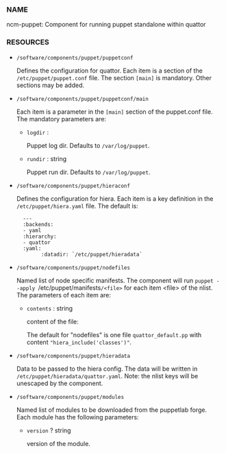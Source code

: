 
### NAME

ncm-puppet: Component for running puppet standalone within quattor

### RESOURCES

- `/software/components/puppet/puppetconf`

    Defines the configuration for quattor. Each item is a section of the `/etc/puppet/puppet.conf` file.
    The section `[main]` is mandatory. Other sections may be added.

- `/software/components/puppet/puppetconf/main`

    Each item is a parameter in the `[main]` section of the puppet.conf file. 
    The mandatory parameters are:

    - `logdir` : 

        Puppet log dir. Defaults to `/var/log/puppet`.

    - `rundir` : string

        Puppet run dir. Defaults to `/var/log/puppet`.

- `/software/components/puppet/hieraconf`

    Defines the configuration for hiera. Each item is a key definition in the `/etc/puppet/hiera.yaml` file. 
    The default is: 

        ---
        :backends:
        - yaml
        :hierarchy:
        - quattor
        :yaml:
              :datadir: `/etc/puppet/hieradata`

- `/software/components/puppet/nodefiles`

    Named list of node specific manifests. The component will run `puppet --apply `/etc/puppet/manifests`/<file>`
    for each item &lt;file> of the nlist. The parameters of each item are:

    - `contents` : string

        content of the file:

        The default for "nodefiles" is one file `quattor_default.pp` with content `"hiera_include('classes')"`.

- `/software/components/puppet/hieradata`

    Data to be passed to the hiera config. The data will be written in 
    `/etc/puppet/hieradata/quattor.yaml`. Note: the nlist keys will be unescaped by the component.

- `/software/components/puppet/modules`

    Named list of modules to be downloaded from the puppetlab forge. Each module has the following parameters:

    - `version` ? string

        version of the module.
